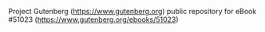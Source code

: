 Project Gutenberg (https://www.gutenberg.org) public repository for
eBook #51023 (https://www.gutenberg.org/ebooks/51023)
